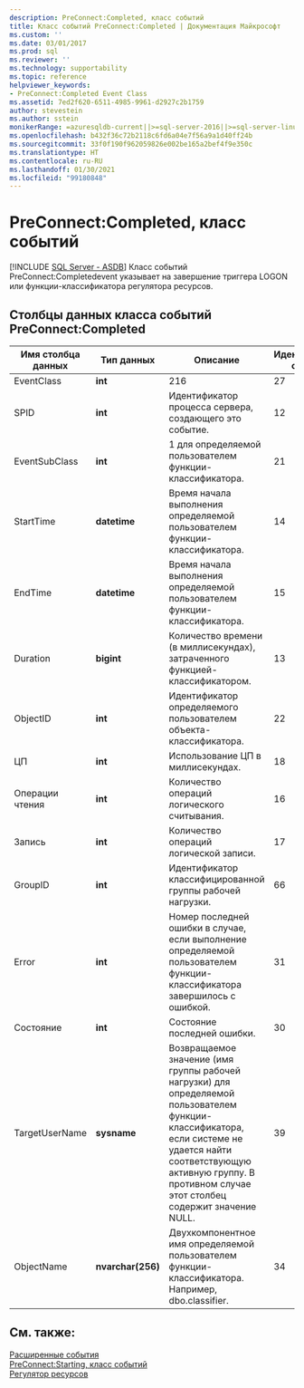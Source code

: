 ```yaml
---
description: PreConnect:Completed, класс событий
title: Класс событий PreConnect:Completed | Документация Майкрософт
ms.custom: ''
ms.date: 03/01/2017
ms.prod: sql
ms.reviewer: ''
ms.technology: supportability
ms.topic: reference
helpviewer_keywords:
- PreConnect:Completed Event Class
ms.assetid: 7ed2f620-6511-4985-9961-d2927c2b1759
author: stevestein
ms.author: sstein
monikerRange: =azuresqldb-current||>=sql-server-2016||>=sql-server-linux-2017||=azuresqldb-mi-current
ms.openlocfilehash: b432f36c72b2118c6fd6a04e7f56a9a1d40ff24b
ms.sourcegitcommit: 33f0f190f962059826e002be165a2bef4f9e350c
ms.translationtype: HT
ms.contentlocale: ru-RU
ms.lasthandoff: 01/30/2021
ms.locfileid: "99180848"
---
```

# <a name="preconnectcompleted-event-class"></a>PreConnect:Completed, класс событий
[!INCLUDE [SQL Server - ASDB](../../includes/applies-to-version/sql-asdb.md)]
  Класс событий PreConnect:Completedevent указывает на завершение триггера LOGON или функции-классификатора регулятора ресурсов.  
  
## <a name="preconnectcompleted-event-class-data-columns"></a>Столбцы данных класса событий PreConnect:Completed  
  
|Имя столбца данных|Тип данных|Описание|Идентификатор столбца|Фильтруемый|  
|----------------------|---------------|-----------------|---------------|----------------|  
|EventClass|**int**|216|27|Нет|  
|SPID|**int**|Идентификатор процесса сервера, создающего это событие.|12|Да|  
|EventSubClass|**int**|1 для определяемой пользователем функции-классификатора.|21|Да|  
|StartTime|**datetime**|Время начала выполнения определяемой пользователем функции-классификатора.|14|Да|  
|EndTime|**datetime**|Время начала выполнения определяемой пользователем функции-классификатора.|15|Да|  
|Duration|**bigint**|Количество времени (в миллисекундах), затраченного функцией-классификатором.|13|Да|  
|ObjectID|**int**|Идентификатор определяемого пользователем объекта-классификатора.|22|Да|  
|ЦП|**int**|Использование ЦП в миллисекундах.|18|Да|  
|Операции чтения|**int**|Количество операций логического считывания.|16|Да|  
|Запись|**int**|Количество операций логической записи.|17|Да|  
|GroupID|**int**|Идентификатор классифицированной группы рабочей нагрузки.|66|Да|  
|Error|**int**|Номер последней ошибки в случае, если выполнение определяемой пользователем функции-классификатора завершилось с ошибкой.|31|Да|  
|Состояние|**int**|Состояние последней ошибки.|30|Да|  
|TargetUserName|**sysname**|Возвращаемое значение (имя группы рабочей нагрузки) для определяемой пользователем функции-классификатора, если системе не удается найти соответствующую активную группу. В противном случае этот столбец содержит значение NULL.|39|Да|  
|ObjectName|**nvarchar(256)**|Двухкомпонентное имя определяемой пользователем функции-классификатора. Например, dbo.classifier.|34|Да|  
  
## <a name="see-also"></a>См. также:  
 [Расширенные события](../../relational-databases/extended-events/extended-events.md)   
 [PreConnect:Starting, класс событий](../../relational-databases/event-classes/preconnect-starting-event-class.md)   
 [Регулятор ресурсов](../../relational-databases/resource-governor/resource-governor.md)  
  
  
